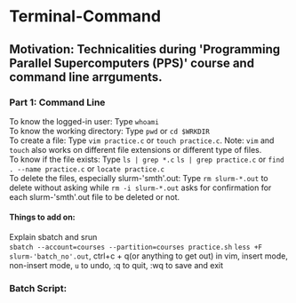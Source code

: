 # Terminal-Command
## Motivation: Technicalities during 'Programming Parallel Supercomputers (PPS)' course and command line arrguments. 

### Part 1: Command Line  
To know the logged-in user: Type `whoami` <br />
To know the working directory: Type `pwd` or `cd $WRKDIR` <br />
To create a file: Type `vim practice.c` or `touch practice.c`. Note: `vim` and `touch` also works on different file extensions or different type of files. <br />
To know if the file exists: Type `ls | grep *.c` `ls | grep practice.c` or `find . --name practice.c` or `locate practice.c` <br />
To delete the files, especially slurm-'smth'.out: Type `rm slurm-*.out` to delete without asking while `rm -i slurm-*.out` asks for confirmation for each slurm-'smth'.out file to be deleted or not.

#### Things to add on:
Explain sbatch and srun <br />
`sbatch --account=courses --partition=courses practice.sh`
`less +F slurm-'batch_no'.out`, ctrl+c + q(or anything to get out)
in vim, insert mode, 
non-insert mode, `u` to undo, :q to quit, :wq to save and exit


### Batch Script:



